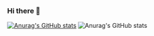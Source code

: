 ### Hi there 👋

[![Anurag's GitHub stats](https://github-readme-stats.vercel.app/api?username=HQhanqiZHQ)](https://github.com/anuraghazra/github-readme-stats)
![Anurag's GitHub stats](https://github-readme-stats.vercel.app/api?username=HQhanqiZHQ&count_private=true)
